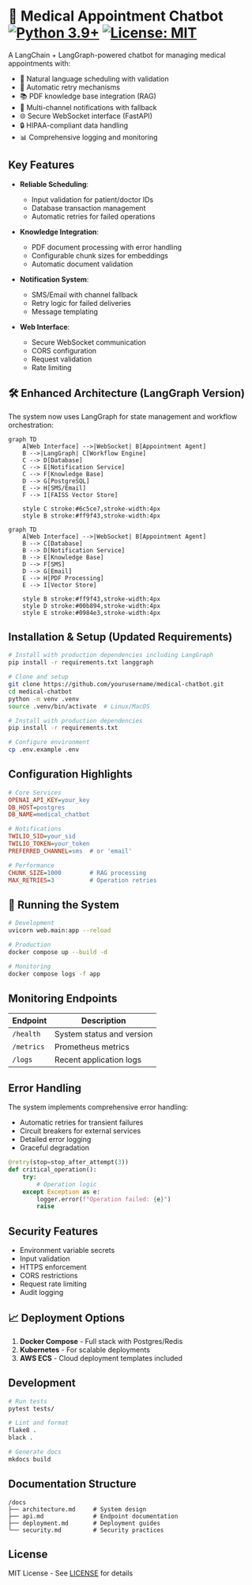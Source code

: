 # 🏥 Medical Appointment Chatbot [![Python 3.9+](https://img.shields.io/badge/python-3.9+-blue.svg)](https://www.python.org/) [![License: MIT](https://img.shields.io/badge/License-MIT-yellow.svg)](https://opensource.org/licenses/MIT)

A LangChain + LangGraph-powered chatbot for managing medical appointments with:
- 📅 Natural language scheduling with validation
- 🔄 Automatic retry mechanisms
- 📚 PDF knowledge base integration (RAG)
- 📱 Multi-channel notifications with fallback
- 🌐 Secure WebSocket interface (FastAPI)
- 🔒 HIPAA-compliant data handling
- 📊 Comprehensive logging and monitoring

## Key Features
- **Reliable Scheduling**:
  - Input validation for patient/doctor IDs
  - Database transaction management
  - Automatic retries for failed operations

- **Knowledge Integration**:
  - PDF document processing with error handling
  - Configurable chunk sizes for embeddings
  - Automatic document validation

- **Notification System**:
  - SMS/Email with channel fallback
  - Retry logic for failed deliveries
  - Message templating

- **Web Interface**:
  - Secure WebSocket communication
  - CORS configuration
  - Request validation
  - Rate limiting

## 🛠️ Enhanced Architecture (LangGraph Version)

The system now uses LangGraph for state management and workflow orchestration:

```mermaid
graph TD
    A[Web Interface] -->|WebSocket| B[Appointment Agent]
    B -->|LangGraph| C[Workflow Engine]
    C --> D[Database]
    C --> E[Notification Service]
    C --> F[Knowledge Base]
    D --> G[PostgreSQL]
    E --> H[SMS/Email]
    F --> I[FAISS Vector Store]
    
    style C stroke:#6c5ce7,stroke-width:4px
    style B stroke:#ff9f43,stroke-width:4px
```

```mermaid
graph TD
    A[Web Interface] -->|WebSocket| B[Appointment Agent]
    B --> C[Database]
    B --> D[Notification Service]
    B --> E[Knowledge Base]
    D --> F[SMS]
    D --> G[Email]
    E --> H[PDF Processing]
    E --> I[Vector Store]
    
    style B stroke:#ff9f43,stroke-width:4px
    style D stroke:#00b894,stroke-width:4px
    style E stroke:#0984e3,stroke-width:4px
```

## Installation & Setup (Updated Requirements)

```bash
# Install with production dependencies including LangGraph
pip install -r requirements.txt langgraph
```
```bash
# Clone and setup
git clone https://github.com/yourusername/medical-chatbot.git
cd medical-chatbot
python -m venv .venv
source .venv/bin/activate  # Linux/MacOS

# Install with production dependencies
pip install -r requirements.txt

# Configure environment
cp .env.example .env
```

## Configuration Highlights
```ini
# Core Services
OPENAI_API_KEY=your_key
DB_HOST=postgres
DB_NAME=medical_chatbot

# Notifications
TWILIO_SID=your_sid
TWILIO_TOKEN=your_token
PREFERRED_CHANNEL=sms  # or 'email'

# Performance
CHUNK_SIZE=1000        # RAG processing
MAX_RETRIES=3          # Operation retries
```

## 🚀 Running the System
```bash
# Development
uvicorn web.main:app --reload

# Production
docker compose up --build -d

# Monitoring
docker compose logs -f app
```

## Monitoring Endpoints
| Endpoint | Description |
|----------|-------------|
| `/health` | System status and version |
| `/metrics` | Prometheus metrics |
| `/logs` | Recent application logs |

## Error Handling
The system implements comprehensive error handling:
- Automatic retries for transient failures
- Circuit breakers for external services
- Detailed error logging
- Graceful degradation

```python
@retry(stop=stop_after_attempt(3))
def critical_operation():
    try:
        # Operation logic
    except Exception as e:
        logger.error(f"Operation failed: {e}")
        raise
```

## Security Features
- Environment variable secrets
- Input validation
- HTTPS enforcement
- CORS restrictions
- Request rate limiting
- Audit logging

## 📈 Deployment Options
1. **Docker Compose** - Full stack with Postgres/Redis
2. **Kubernetes** - For scalable deployments
3. **AWS ECS** - Cloud deployment templates included

## Development
```bash
# Run tests
pytest tests/

# Lint and format
flake8 .
black .

# Generate docs
mkdocs build
```

## Documentation Structure
```
/docs
├── architecture.md     # System design
├── api.md              # Endpoint documentation
├── deployment.md       # Deployment guides
└── security.md         # Security practices
```

## License
MIT License - See [LICENSE](LICENSE) for details